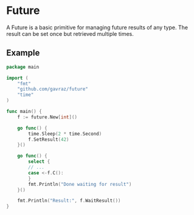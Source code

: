 # Future

A Future is a basic primitive for managing future results of any type. The result can be set once but retrieved multiple times.

## Example 
```go
package main

import (
	"fmt"
	"github.com/gavraz/future"
	"time"
)

func main() {
	f := future.New[int]()

	go func() {
		time.Sleep(2 * time.Second)
		f.SetResult(42)
	}()

	go func() {
		select {
		// ...
		case <-f.C():
		}
		fmt.Println("Done waiting for result")
	}()

	fmt.Println("Result:", f.WaitResult())
}

```